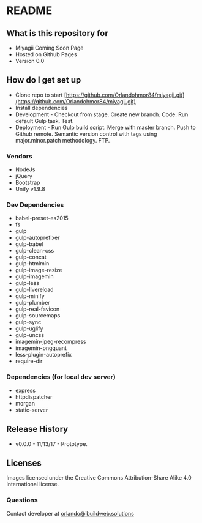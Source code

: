 # README #

## What is this repository for ##

* Miyagii Coming Soon Page
* Hosted on Github Pages
* Version 0.0

## How do I get set up ##

* Clone repo to start [https://github.com/Orlandohmor84/miyagii.git](https://github.com/Orlandohmor84/miyagii.git)
* Install dependencies
* Development - Checkout from stage. Create new branch. Code. Run default Gulp task. Test.
* Deployment -  Run Gulp build script. Merge with master branch. Push to Github remote. Semantic version control with tags using major.minor.patch methodology. FTP.

### Vendors ###

* NodeJs
* jQuery
* Bootstrap
* Unify v1.9.8

### Dev Dependencies ###

* babel-preset-es2015
* fs
* gulp
* gulp-autoprefixer
* gulp-babel
* gulp-clean-css
* gulp-concat
* gulp-htmlmin
* gulp-image-resize
* gulp-imagemin
* gulp-less
* gulp-livereload
* gulp-minify
* gulp-plumber
* gulp-real-favicon
* gulp-sourcemaps
* gulp-sync
* gulp-uglify
* gulp-uncss
* imagemin-jpeg-recompress
* imagemin-pngquant
* less-plugin-autoprefix
* require-dir

### Dependencies (for local dev server) ###

* express
* httpdispatcher
* morgan
* static-server

## Release History ##

* v0.0.0 - 11/13/17 - Prototype.

## Licenses ##

Images licensed under the Creative Commons Attribution-Share Alike 4.0 International license.

### Questions ###

Contact developer at orlando@ibuildweb.solutions